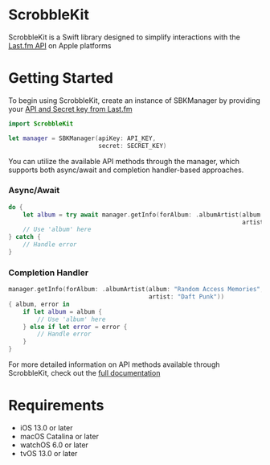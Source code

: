 # ScrobbleKit

ScrobbleKit is a Swift library designed to simplify interactions with the [Last.fm API](https://www.last.fm/api) on Apple platforms

# Getting Started

To begin using ScrobbleKit, create an instance of SBKManager by providing your [API and Secret key from Last.fm](https://www.last.fm/api/account/create)

```swift
import ScrobbleKit

let manager = SBKManager(apiKey: API_KEY,
                         secret: SECRET_KEY)
```

You can utilize the available API methods through the manager, which supports both async/await and completion handler-based approaches.

### Async/Await
```swift
do {
    let album = try await manager.getInfo(forAlbum: .albumArtist(album: "Random Access Memories",
                                                                 artist: "Daft Punk"))
    // Use 'album' here
} catch {
    // Handle error
}
```

### Completion Handler
```swift
manager.getInfo(forAlbum: .albumArtist(album: "Random Access Memories",
                                       artist: "Daft Punk"))
{ album, error in
    if let album = album {
        // Use 'album' here
    } else if let error = error {
        // Handle error
    }
}

```

For more detailed information on API methods available through ScrobbleKit, check out the [full documentation](https://tfmart.github.io/ScrobbleKit/documentation/scrobblekit/)

# Requirements

- iOS 13.0 or later
- macOS Catalina or later
- watchOS 6.0 or later 
- tvOS 13.0 or later
